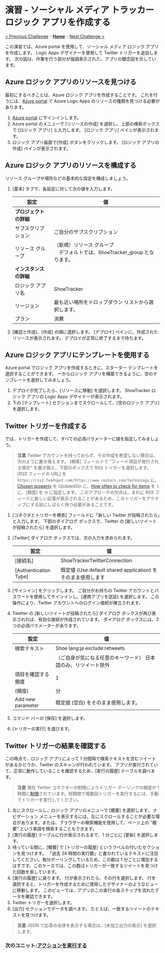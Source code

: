 # 演習 - ソーシャル メディア トラッカー ロジック アプリを作成する

[< Previous Challenge](https://learn.microsoft.com/training/modules/route-and-process-data-logic-apps/3-detect-external-event-using-trigger) - **[Home](./README.md)** - [Next Challenge >](https://learn.microsoft.com/training/modules/route-and-process-data-logic-apps/5-execute-an-action)

この演習では、Azure portal を使用して、ソーシャル メディア ロジック アプリを作成します。 Logic Apps デザイナーを使用して Twitter トリガーを追加します。 次の図は、作業を行う部分が強調表示された、アプリの概念図を示しています。

## Azure ロジック アプリのリソースを見つける
最初にするべきことは、Azure ロジック アプリを作成することです。 これを行うには、[Azure portal](https://portal.azure.com/) で Azure Logic Apps のリソースの種類を見つける必要があります。

1. [Azure portal](https://portal.azure.com/) にサインインします。
1. Azure portal のメニューで [リソースの作成] を選択し、上部の検索ボックスで [ロジック アプリ] と入力します。 [ロジック アプリ] ペインが表示されます。
1. ロジック アプリ画面で[作成] ボタンをクリックします。 [ロジック アプリの作成] ペインが表示されます。

## Azure ロジック アプリのリソースを構成する
リソース グループや場所などの基本的な設定を構成しましょう。

1. [基本] タブで、各設定に対して次の値を入力します。

    |  設定  |  値  |
    | ---- | ---- |
    |  **プロジェクトの詳細**  |
    |  サブスクリプション  |  ご自分のサブスクリプション  |
    |  リソース グループ   |  （新規）リソース グループ<br>　デフォルトでは、ShoeTracker_group となります。  |
    |  **インスタンスの詳細**  |
    |  ロジック アプリ名  |  ShoeTracker  |
    |  リージョン  |  最も近い場所をドロップダウン リストから選択します。  |
    |  プラン  |  消費  |

1. [確認と作成]、[作成] の順に選択します。 [デプロイ] ペインに、作成されたリソースが表示されます。 デプロイが正常に終了するまで待ちます。

## Azure ロジック アプリにテンプレートを使用する
Azure portal でロジック アプリを作成するときに、スターター テンプレートを選択することができます。 一からロジック アプリを構築できるように、空のテンプレートを選択してみましょう。

1. デプロイが完了したら、[リソースに移動] を選択します。 ShoeTracker ロジック アプリの Logic Apps デザイナーが表示されます。
1. 下の [テンプレート] セクションまでスクロールして、[空のロジック アプリ] を選択します。

## Twitter トリガーを作成する
では、トリガーを作成して、すべての必須パラメーターに値を指定してみましょう。

> **注意**
> Twitter アカウントを持っておらず、その作成を希望しない場合は、次のように置き換えます。 [検索] フィールドで "フィード項目が発行される場合" を置き換え、下部のボックスで RSS トリガーを選択します。 [RSS フィードの URL] を `https://rss2.feedspot.com/https://www.reuters.com/technology` に、[Chosen property](選択したプロパティ) を UpdatedOn に、[How often to check for items](項目をチェックする間隔) を `1` に、[頻度] を `分` に設定します。 このアプローチの欠点は、まれに RSS フィードに新しい記事が表示されることがあるため、このトリガーをアクティブにする前にしばらく待つ必要があることです。

1. [コネクタとトリガーを検索] フィールドに「新しい Twitter が投稿されたら」と入力します。 下部のダイアログ ボックスで、Twitter の [新しいツイートが投稿されたら] を選択します。
1. [Twitter] ダイアログ ボックスでは、次の入力を求められます。

    |  設定  |  値  |
    | ---- | ---- |
    | [接続名] | ShoeTrackerTwitterConnection |
    | [Authentication Type] | 既定値 (Use default shared application) をそのまま使用します |

1. [サインイン] をクリックします。 ご自分がお持ちの Twitter アカウントとパスワードを使用してサインインし、[連携アプリを認証] を選択します。 この操作により、Twitter アカウントへのログイン接続が確立されます。
1. Twetter の [新しいツイートが投稿されたら] ダイアログ ボックスが再び表示されれば、有効な接続が作成されています。 ダイアログ ボックスには、3 つの必須パラメーターがあります。

    |  設定  |  値  |
    | ---- | ---- |
    | 検索テキスト | Shoe lang:ja exclude:retweets |
    |  | （ご自身が気になる任意のキーワード） 日本語のみ、リツイート除外| 
    | 項目を確認する頻度 | 1 |
    | (頻度) | 分 |
    | Add new parameter | 既定値 (空白) をそのまま使用します。 |

1. コマンド バーの [保存] を選択します。
1. [トリガーの実行] を選びます。

## Twitter トリガーの結果を確認する
この時点で、ロジック アプリによって 1 分間隔で検索テキストを含むツイートがあるかどうか、Twitter のスキャンが行われています。 アプリが実行されていて、正常に動作していることを確認するため、[実行の履歴] テーブルを調べます。

> **注意**
> 現在 Twitter コネクターの制限によりトリガー ポーリングの頻度が 1 時間に[制限](https://learn.microsoft.com/connectors/twitter/#limits)されています。短期間で複数回トリガーを実行するには、手動でトリガーを実行してください。

1. 左にスクロールし、ロジック アプリのメニューで [概要] を選択します。 ナビゲーション メニューを表示するには、左にスクロールすることが必要な場合があります。または、ブラウザーの検索機能を使用して、ページ上の "概要" という単語を検索することもできます。
1. [実行の履歴] テーブルに行が表示されるまで、1 分ごとに [更新] を選択します。
1. 待っている間に、[概要] で [トリガーの履歴] というラベルの付いたセクションを見つけます。 「過去 24 時間の実行数」と書かれているテキストに注目してください。毎分ポーリングしているため、この数は 1 分ごとに増加するはずです。このケースでは、この数はトリガーが一致するツイートを見つけた回数を表しています。
1. [実行の履歴] に戻ります。 行が表示されたら、その行を選択します。 行を選択すると、トリガーを作成するために使用したデザイナーのようなビューに移動します。 このビューでは、アプリのこの実行の各ステップを流れたデータを確認できます。
1. Twitter トリガーを選択します。
1. [出力] セクションでデータを調べます。 たとえば、一致するツイートのテキストを見つけます。

> **注意**
> JSON で応答の全体を表示する場合は、[未加工出力の表示] を選択します。

### 次のユニット:[アクションを実行する](https://learn.microsoft.com/training/modules/route-and-process-data-logic-apps/5-execute-an-action)